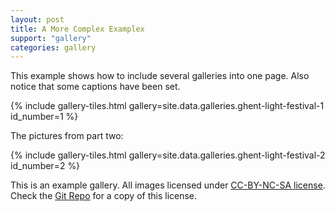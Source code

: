```yaml
---
layout: post
title: A More Complex Examplex
support: "gallery"
categories: gallery
---
```


This example shows how to include several galleries into one page. Also notice that some captions have been set.

{% include gallery-tiles.html gallery=site.data.galleries.ghent-light-festival-1 id_number=1 %}

The pictures from part two:

{% include gallery-tiles.html gallery=site.data.galleries.ghent-light-festival-2 id_number=2 %}

This is an example gallery. All images licensed under [CC-BY-NC-SA license][license]. Check the [Git Repo][repo] for a copy of this license.

[license]: http://creativecommons.org/licenses/by-nc-sa/4.0/
[repo]: https://github.com/opieters/jekyll-gallery-example
